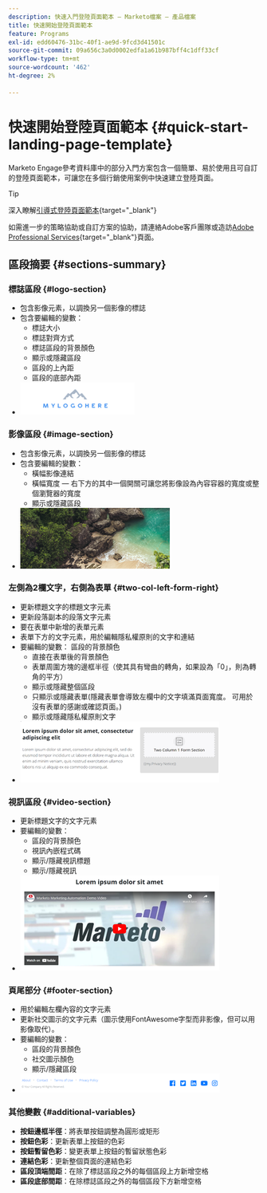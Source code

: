 ```yaml
---
description: 快速入門登陸頁面範本 — Marketo檔案 — 產品檔案
title: 快速開始登陸頁面範本
feature: Programs
exl-id: edd60476-31bc-40f1-ae9d-9fcd3d41501c
source-git-commit: 09a656c3a0d0002edfa1a61b987bff4c1dff33cf
workflow-type: tm+mt
source-wordcount: '462'
ht-degree: 2%

---
```


# 快速開始登陸頁面範本 {#quick-start-landing-page-template}

Marketo Engage參考資料庫中的部分入門方案包含一個簡單、易於使用且可自訂的登陸頁面範本，可讓您在多個行銷使用案例中快速建立登陸頁面。

>[!TIP]
>
>深入瞭解[引導式登陸頁面範本](/help/marketo/product-docs/demand-generation/landing-pages/landing-page-templates/create-a-guided-landing-page-template.md){target="_blank"}

如需進一步的策略協助或自訂方案的協助，請連絡Adobe客戶團隊或造訪[Adobe Professional Services](https://business.adobe.com/customers/consulting-services/main.html){target="_blank"}頁面。

## 區段摘要 {#sections-summary}

### 標誌區段 {#logo-section}

* 包含影像元素，以調換另一個影像的標誌
* 包含要編輯的變數：
   * 標誌大小
   * 標誌對齊方式
   * 標誌區段的背景顏色
   * 顯示或隱藏區段
   * 區段的上內距
   * 區段的底部內距
* ![](assets/quick-start-landing-page-template-1.png)

### 影像區段 {#image-section}

* 包含影像元素，以調換另一個影像的標誌
* 包含要編輯的變數：
   * 橫幅影像連結
   * 橫幅寬度 — 右下方的其中一個開關可讓您將影像設為內容容器的寬度或整個瀏覽器的寬度
   * 顯示或隱藏區段
* ![](assets/quick-start-landing-page-template-2.png)

### 左側為2欄文字，右側為表單 {#two-col-left-form-right}

* 更新標題文字的標題文字元素
* 更新段落副本的段落文字元素
* 要在表單中新增的表單元素
* 表單下方的文字元素，用於編輯隱私權原則的文字和連結
* 要編輯的變數：
區段的背景顏色
   * 直接在表單後的背景顏色
   * 表單周圍方塊的邊框半徑（使其具有彎曲的轉角，如果設為「0」，則為轉角的平方）
   * 顯示或隱藏整個區段
   * 只顯示或隱藏表單(隱藏表單會導致左欄中的文字填滿頁面寬度。 可用於沒有表單的感謝或確認頁面。)
   * 顯示或隱藏隱私權原則文字
* ![](assets/quick-start-landing-page-template-3.png)

### 視訊區段 {#video-section}

* 更新標題文字的文字元素
* 要編輯的變數：
   * 區段的背景顏色
   * 視訊內嵌程式碼
   * 顯示/隱藏視訊標題
   * 顯示/隱藏視訊
* ![](assets/quick-start-landing-page-template-4.png)

### 頁尾部分 {#footer-section}

* 用於編輯左欄內容的文字元素
* 更新社交圖示的文字元素（圖示使用FontAwesome字型而非影像，但可以用影像取代）。
* 要編輯的變數：
   * 區段的背景顏色
   * 社交圖示顏色
   * 顯示/隱藏區段
* ![](assets/quick-start-landing-page-template-5.png)

### 其他變數 {#additional-variables}

* **按鈕邊框半徑**：將表單按鈕調整為圓形或矩形
* **按鈕色彩**：更新表單上按鈕的色彩
* **按鈕暫留色彩**：變更表單上按鈕的暫留狀態色彩
* **連結色彩**：更新整個頁面的連結色彩
* **區段頂端間距**：在除了標誌區段之外的每個區段上方新增空格
* **區段底部間距**：在除標誌區段之外的每個區段下方新增空格
